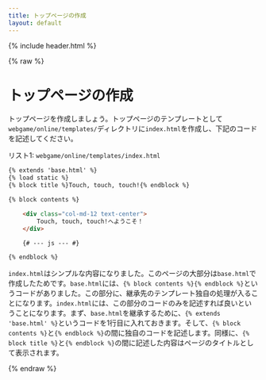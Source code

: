 ```yaml
---
title: トップページの作成
layout: default
---
```


{% include header.html %}

{% raw %}

# トップページの作成

トップページを作成しましょう。トップページのテンプレートとして`webgame/online/templates/`ディレクトリに`index.html`を作成し、下記のコードを記述してください。

リスト1: `webgame/online/templates/index.html`
```html
{% extends 'base.html' %}
{% load static %}
{% block title %}Touch, touch, touch!{% endblock %}

{% block contents %}

    <div class="col-md-12 text-center">
        Touch, touch, touch!へようこそ！
    </div>

    {# --- js --- #}

{% endblock %}
```

`index.html`はシンプルな内容になりました。このページの大部分は`base.html`で作成したためです。`base.html`には、`{% block contents %}{% endblock %}`というコードがありました。この部分に、継承先のテンプレート独自の処理が入ることになります。`index.html`には、この部分のコードのみを記述すれば良いということになります。まず、`base.html`を継承するために、`{% extends 'base.html' %}`というコードを1行目に入れておきます。そして、`{% block contents %}`と`{% endblock %}`の間に独自のコードを記述します。同様に、`{% block title %}`と`{% endblock %}`の間に記述した内容はページのタイトルとして表示されます。

{% endraw %}
